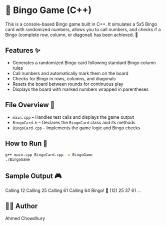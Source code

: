 # 🎲 Bingo Game (C++)

This is a console-based Bingo game built in C++. It simulates a 5x5 Bingo card with randomized numbers, allows you to call numbers, and checks if a Bingo (complete row, column, or diagonal) has been achieved. 🎉

## Features ✨
- Generates a randomized Bingo card following standard Bingo column rules
- Call numbers and automatically mark them on the board
- Checks for Bingo in rows, columns, and diagonals
- Resets the board between rounds for continuous play
- Displays the board with marked numbers wrapped in parentheses

## File Overview 📂
- `main.cpp` – Handles test calls and displays the game output
- `BingoCard.h` – Declares the `BingoCard` class and its methods
- `BingoCard.cpp` – Implements the game logic and Bingo checks

## How to Run 🚀
```bash
g++ main.cpp BingoCard.cpp -o BingoGame
./BingoGame
```

## Sample Output 🎮

Calling 12
Calling 25
Calling 61
Calling 64
Bingo! 🎉
(12) 25  37  61
...


## 👨‍💻 Author

Ahmed Chowdhury

